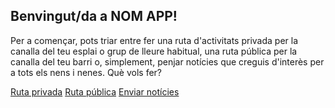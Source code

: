 ## Benvingut/da a NOM APP!

Per a començar, pots triar entre fer una ruta d'activitats privada per la canalla del teu esplai o grup de lleure habitual, una ruta pública per la canalla del teu barri o, simplement, penjar notícies que creguis d'interès per a tots els nens i nenes. Què vols fer?

<div class="button-group">
    <a href="#" class="button">Ruta privada</a>
    <a href="#" class="button">Ruta pública</a>
    <a href="#" class="button">Enviar notícies</a>
</div>
